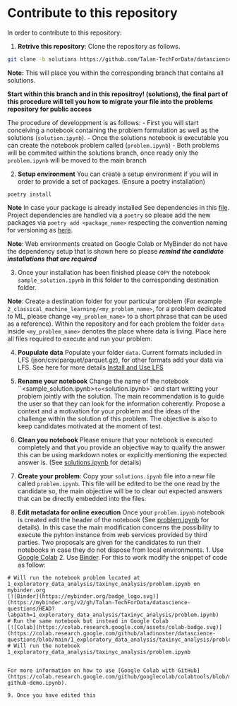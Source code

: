 # Contribute to this repository

In order to contribute to this repository: 

1. **Retrive this repository**: Clone the repository as follows.

```bash
git clone -b solutions https://github.com/Talan-TechForData/datascience-solutions.git && cd datascience-solutions
```

**Note:** This will place you within the corresponding branch that contains all solutions. 

**Start within this branch and in this repositroy! (solutions), the final part of this procedure will tell you how to migrate your file into the problems repository for public access**

The procedure of developpment is as follows:
    - First you will start conceiving a notebook containing the problem formulation as well as the solutions (`solution.ipynb`).
    - Once the solutions notebook is executable you can create the notebook problem called (`problem.ipynb`)
    - Both problems will be commited within the solutions branch, once ready only the `problem.ipynb` will be moved to the main branch

2. **Setup environment** You can create a setup environment if you will in order to provide a set of packages. (Ensure a poetry installation)

```
poetry install
```

**Note** In case your package is already installed See dependencies in this [file](../pyproject.toml). Project dependencies are handled via a `poetry` so please add the new packages via `poetry add <package_name>` respecting the convention naming for versioning as [here](https://python-poetry.org/docs/dependency-specification/).

**Note**: Web environments created on Google Colab or MyBinder do not have the dependency setup that is shown here so please ***remind the candidate installations that are required***

3. Once your installation has been finished please `COPY` the notebook `sample_solution.ipynb` in this folder to the corresponding destination folder.

**Note**: Create a destination folder for your particular problem (For example `2_classical_machine_learning/<my_problem_name>`, for a problem dedicated to ML, please change `<my_problem_name>` to a short phrase that can be used as a reference). Within the repository and for each problem the folder `data` inside `<my_problem_name>` denotes the place where data is living. Place here all files required to execute and run your problem.

4. **Poupulate data** Populate your folder `data`. Current formats included in LFS (json/csv/parquet/parquet.gz), for other formats add your data via LFS. See here for more details [Install and Use LFS](https://git-lfs.com)

5. **Rename your notebook** Change the name of the notebook ``<sample_solution.ipynb>` to `<solution.ipynb>` and start writting your problem jointly with the solution. The main recommendation is to guide the user so that they can look for the information coherently. Propose a context and a motivation for your problem and the ideas of the challenge within the solution of this problem. The objective is also to keep candidates motivated at the moment of test.

6. **Clean you notebook** Please ensure that your notebook is executed completely and that you provide an objective way to qualify the answer this can be using markdown notes or explicitly mentioning the expected answer is. (See [solutions.ipynb](sample_solution.ipynb) for details)

7. **Create your problem**: Copy your `solutions.ipynb` file into a new file called `problem.ipynb`. This file will be edited to be the one read by the candidate so, the main objective will be to clear out expected answers that can be directly embedded into the files.

8. **Edit metadata for online execution** Once your `problem.ipynb` notebook is created edit the header of the notebook (See [problem.ipynb](sample_problem.ipynb) for details). In this case the main modification concerns the possibility to execute the pyhton instance from web services provided by third parties. Two proposals are given for the candidates to run their notebooks in case they do not dispose from local environments. 1. Use [Google Colab](colab.research.google.com/) 2. Use [Binder](http://mybinder.org). For this to work modify the snippet of code as follow: 

```
# Will run the notebook problem located at 1_exploratory_data_analysis/taxinyc_analysis/problem.ipynb on mybinder.org
[![Binder](https://mybinder.org/badge_logo.svg)](https://mybinder.org/v2/gh/Talan-TechForData/datascience-questions/HEAD?labpath=1_exploratory_data_analysis/taxinyc_analysis/problem.ipynb) 
# Run the same notebook but instead in Google Colab
[![Colab](https://colab.research.google.com/assets/colab-badge.svg)](https://colab.research.google.com/github/aladinoster/datascience-questions/blob/main/1_exploratory_data_analysis/taxinyc_analysis/problem.ipynb) # Will run the notebook 1_exploratory_data_analysis/taxinyc_analysis/problem.ipynb
```
```

For more information on how to use [Google Colab with GitHub](https://colab.research.google.com/github/googlecolab/colabtools/blob/master/notebooks/colab-github-demo.ipynb).

9. Once you have edited this 
